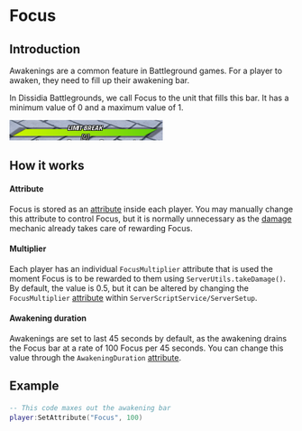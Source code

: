 # Focus

## Introduction
Awakenings are a common feature in Battleground games. For a player to awaken, they need to fill up their awakening bar.

In Dissidia Battlegrounds, we call Focus to the unit that fills this bar. It has a minimum value of 0 and a maximum value of 1.

![Awakening bar](../../img/moveset-guide-28.png)

## How it works

#### Attribute
Focus is stored as an [attribute](https://create.roblox.com/docs/studio/properties#instance-attributes) inside each player. You may manually change this attribute to control Focus, but it is normally unnecessary as the [damage](damage.md) mechanic already takes care of rewarding Focus.

#### Multiplier
Each player has an individual `FocusMultiplier` attribute that is used the moment Focus is to be rewarded to them using `ServerUtils.takeDamage()`. By default, the value is 0.5, but it can be altered by changing the `FocusMultiplier` [attribute](https://create.roblox.com/docs/studio/properties#instance-attributes) within `ServerScriptService/ServerSetup`.

#### Awakening duration
Awakenings are set to last 45 seconds by default, as the awakening drains the Focus bar at a rate of 100 Focus per 45 seconds. You can change this value through the `AwakeningDuration` [attribute](https://create.roblox.com/docs/studio/properties#instance-attributes).

## Example
```lua
-- This code maxes out the awakening bar
player:SetAttribute("Focus", 100)
```